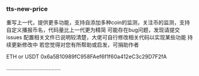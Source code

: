 ### tts-new-price
重写上一代，提供更多功能，支持自添加多种coin的监测，关注币的监测，支持自定义播报币名，代码量比上一代更为精简
可能存在bug问题，发现请提交issues
配置相关文件已说明较清楚，大佬可自行修改相关代码以实现某些功能
持续更新修改中
若您觉得对您有所帮助或启发，可捐助作者

ETH or USDT       0x6a5B10989fC958FAef6f1f60a412eC3c29D7F2fA

………………………………

